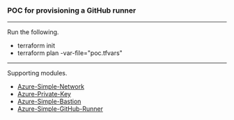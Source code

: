 ### POC for provisioning a GitHub runner 

***

Run the following.
* terraform init
* terraform plan -var-file="poc.tfvars"

***

Supporting modules.
* [Azure-Simple-Network](https://github.com/franknaw/azure-simple-network)
* [Azure-Private-Key](https://github.com/franknaw/azure-private-key)
* [Azure-Simple-Bastion](https://github.com/franknaw/azure-simple-bastion)
* [Azure-Simple-GitHub-Runner](https://github.com/franknaw/azure-simple-github-runner)